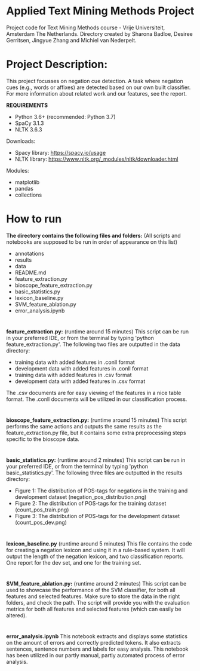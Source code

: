 # Applied Text Mining Methods Project
Project code for Text Mining Methods course - Vrije Universiteit, Amsterdam The Netherlands.
Directory created by Sharona Badloe, Desiree Gerritsen, Jingyue Zhang and Michiel van Nederpelt. 

# Project Description:
This project focusses on negation cue detection. A task where negation cues (e.g., words or affixes) are detected based on our own built classifier. 
For more information about related work and our features, see the report.

**REQUIREMENTS**

- Python 3.6+ (recommended: Python 3.7)
- SpaCy 3.1.3
- NLTK 3.6.3

Downloads: 
- Spacy library: https://spacy.io/usage
- NLTK library: https://www.nltk.org/_modules/nltk/downloader.html

Modules:
- matplotlib
- pandas
- collections 

# How to run

**The directory contains the following files and folders:**
(All scripts and notebooks are supposed to be run in order of appearance on this list)
- annotations
- results
- data
- README.md
- feature_extraction.py
- bioscope_feature_extraction.py
- basic_statistics.py
- lexicon_baseline.py
- SVM_feature_ablation.py
- error_analysis.ipynb

#

**feature_extraction.py:** (runtime around 15 minutes)
This script can be run in your preferred IDE, or from the terminal by typing 'python feature_extraction.py'.
The following two files are outputted in the data directory: 

- training data with added features in .conll format
- development data with added features in .conll format
- training data with added features in .csv format
- development data with added features in .csv format

The .csv documents are for easy viewing of the features in a nice table format. The .conll documents will be utilized in our classification process.

#

**bioscope_feature_extraction.py:** (runtime around 15 minutes)
This script performs the same actions and outputs the same results as the feature_extraction.py file, but it contains some extra preprocessing steps specific to the bioscope data. 

#

**basic_statistics.py:** (runtime around 2 minutes)
This script can be run in your preferred IDE, or from the terminal by typing 'python basic_statistics.py'.
The following three files are outputted in the results directory:
- Figure 1: The distribution of POS-tags for negations in the training and development dataset (negation_pos_distribution.png)
- Figure 2: The distribution of POS-tags for the training dataset (count_pos_train.png)
- Figure 3: The distribution of POS-tags for the development dataset (count_pos_dev.png)

#

**lexicon_baseline.py** (runtime around 5 minutes)
This file contains the code for creating a negation lexicon and using it in a rule-based system. It will output the length of the 
negation lexicon, and two classification reports. One report for the dev set, and one for the training set.

#

**SVM_feature_ablation.py:** (runtime around 2 minutes)
This script can be used to showcase the performance of the SVM classifier, for both all features and selected features.
Make sure to store the data in the right folders, and check the path.
The script will provide you with the evaluation metrics for both all features and selected features (which can easily be altered).

#

**error_analysis.ipynb**
This notebook extracts and displays some statistics on the amount of errors and correctly predicted tokens. It also extracts sentences, sentence numbers and labels for easy analysis. This notebook has been utilized in our partly manual, partly automated process of error analysis.

